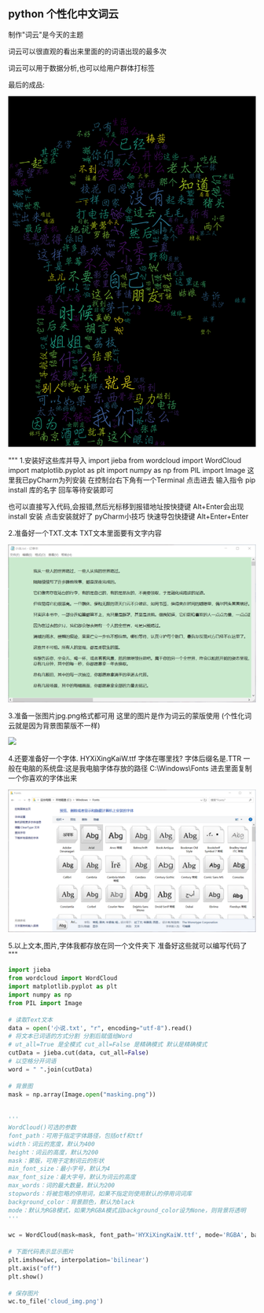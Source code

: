 ## python 个性化中文词云

制作"词云"是今天的主题

词云可以很直观的看出来里面的的词语出现的最多次

词云可以用于数据分析,也可以给用户群体打标签

最后的成品:

![](https://github.com/Fdaxiong/Chinese-word-cloud/blob/master/cloud_img.png)



"""
1.安装好这些库并导入
    import jieba
    from wordcloud import WordCloud
    import matplotlib.pyplot as plt
    import numpy as np
    from PIL import Image
这里我已pyCharm为列安装
在控制台右下角有一个Terminal 点击进去
输入指令 pip install 库的名字 回车等待安装即可

也可以直接写入代码,会报错,然后光标移到报错地址按快捷键 Alt+Enter会出现 install 安装 点击安装就好了
pyCharm小技巧 快速导包快捷键 Alt+Enter+Enter 

2.准备好一个TXT.文本
    TXT文本里面要有文字内容

![](https://github.com/Fdaxiong/Chinese-word-cloud/blob/master/小说.png)


3.准备一张图片jpg.png格式都可用 
    这里的图片是作为词云的蒙版使用
    (个性化词云就是因为背景图蒙版不一样)

![](F:\python_jxsz\爬虫\crawler\masking.png)

4.还要准备好一个字体.
    HYXiXingKaiW.ttf
    字体在哪里找? 字体后缀名是.TTR
    一般在电脑的系统盘:这是我电脑字体存放的路径  C:\Windows\Fonts
    进去里面复制一个你喜欢的字体出来

![](https://github.com/Fdaxiong/Chinese-word-cloud/blob/master/字体.png)

5.以上文本,图片,字体我都存放在同一个文件夹下
         准备好这些就可以编写代码了
"""

```python
import jieba
from wordcloud import WordCloud
import matplotlib.pyplot as plt
import numpy as np
from PIL import Image

# 读取Text文本
data = open('小说.txt', "r", encoding="utf-8").read()
# 将文本已词语的方式分割 分割后赋值给Word
# ut_all=True 是全模式 cut_all=False 是精确模式 默认是精确模式
cutData = jieba.cut(data, cut_all=False)
# 以空格分开词语
word = " ".join(cutData)

# 背景图
mask = np.array(Image.open("masking.png"))


'''
WordCloud()可选的参数
font_path：可用于指定字体路径，包括otf和ttf
width：词云的宽度，默认为400
height：词云的高度，默认为200
mask：蒙版，可用于定制词云的形状
min_font_size：最小字号，默认为4
max_font_size：最大字号，默认为词云的高度
max_words：词的最大数量，默认为200
stopwords：将被忽略的停用词，如果不指定则使用默认的停用词词库
background_color：背景颜色，默认为black
mode：默认为RGB模式，如果为RGBA模式且background_color设为None，则背景将透明
'''

wc = WordCloud(mask=mask, font_path='HYXiXingKaiW.ttf', mode='RGBA', background_color='black').generate(word)

# 下面代码表示显示图片
plt.imshow(wc, interpolation='bilinear')
plt.axis("off")
plt.show()

# 保存图片
wc.to_file('cloud_img.png')

```





